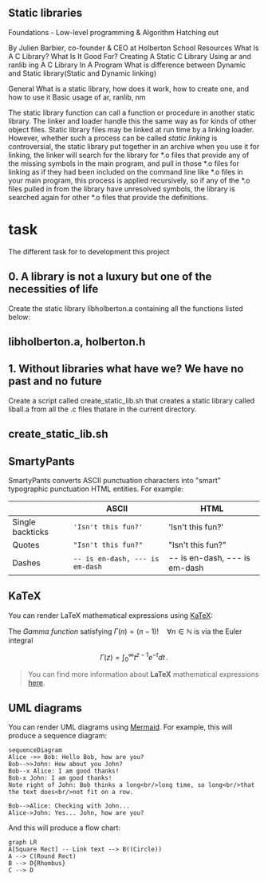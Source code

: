 ## Static libraries

Foundations - Low-level programming & Algorithm Hatching out

By Julien Barbier, co-founder & CEO at Holberton School
Resources What Is A C Library? What Is It Good For? Creating A Static C Library Using ar and ranlib ing A C Library In A Program What is difference between Dynamic and Static library(Static and Dynamic linking)

General What is a static library, how does it work, how to create one, and how to use it Basic usage of ar, ranlib, nm

The static library function can call a function or procedure in another static library. The linker and loader handle this the same way as for kinds of other object files. Static library files may be linked at run time by a linking loader. However, whether such a process can be called _static linking_ is controversial, the static library put together in an archive when you use it for linking, the linker will search for the library for *.o files that provide any of the missing symbols in the main program, and pull in those *.o files for linking as if they had been included on the command line like *.o files in your main program, this process is applied recursively, so if any of the *.o files pulled in from the library have unresolved symbols, the library is searched again for other *.o files that provide the definitions.


# task

The different task for to development this project

## 0.  A library is not a luxury but one of the necessities of life

Create the static library libholberton.a containing all the functions listed below:
## libholberton.a, holberton.h

## 1.  Without libraries what have we? We have no past and no future

Create a script called create_static_lib.sh that creates a static library called liball.a from all the .c files thatare in the current directory.

## create_static_lib.sh

## SmartyPants

SmartyPants converts ASCII punctuation characters into "smart" typographic punctuation HTML entities. For example:

|                |ASCII                          |HTML                         |
|----------------|-------------------------------|-----------------------------|
|Single backticks|`'Isn't this fun?'`            |'Isn't this fun?'            |
|Quotes          |`"Isn't this fun?"`            |"Isn't this fun?"            |
|Dashes          |`-- is en-dash, --- is em-dash`|-- is en-dash, --- is em-dash|


## KaTeX

You can render LaTeX mathematical expressions using [KaTeX](https://khan.github.io/KaTeX/):

The *Gamma function* satisfying $\Gamma(n) = (n-1)!\quad\forall n\in\mathbb N$ is via the Euler integral

$$
\Gamma(z) = \int_0^\infty t^{z-1}e^{-t}dt\,.
$$

> You can find more information about **LaTeX** mathematical expressions [here](http://meta.math.stackexchange.com/questions/5020/mathjax-basic-tutorial-and-quick-reference).


## UML diagrams

You can render UML diagrams using [Mermaid](https://mermaidjs.github.io/). For example, this will produce a sequence diagram:

```mermaid
sequenceDiagram
Alice ->> Bob: Hello Bob, how are you?
Bob-->>John: How about you John?
Bob--x Alice: I am good thanks!
Bob-x John: I am good thanks!
Note right of John: Bob thinks a long<br/>long time, so long<br/>that the text does<br/>not fit on a row.

Bob-->Alice: Checking with John...
Alice->John: Yes... John, how are you?
```

And this will produce a flow chart:

```mermaid
graph LR
A[Square Rect] -- Link text --> B((Circle))
A --> C(Round Rect)
B --> D{Rhombus}
C --> D
```
